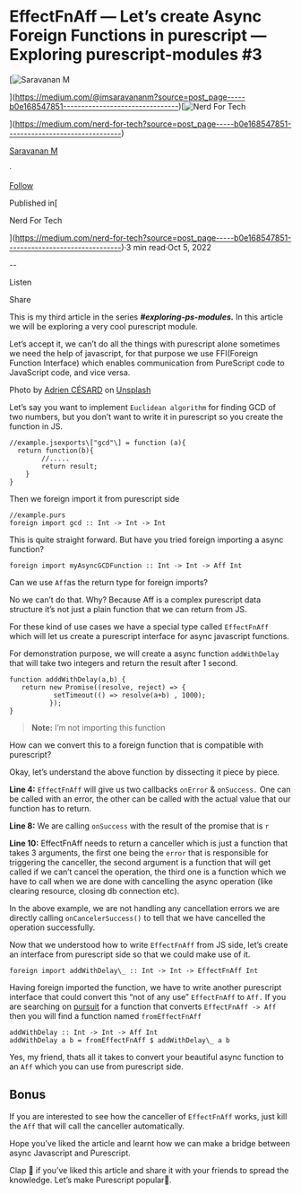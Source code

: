 EffectFnAff — Let’s create Async Foreign Functions in purescript — Exploring purescript-modules #3
==================================================================================================

[![Saravanan M](https://miro.medium.com/v2/resize:fill:88:88/1*fSLksJqmsL7E-IcsJXHrkw.jpeg)

](https://medium.com/@imsaravananm?source=post_page-----b0e168547851--------------------------------)[![Nerd For Tech](https://miro.medium.com/v2/resize:fill:48:48/1*53-lvCPnPV4sTOmvcITDxw.png)

](https://medium.com/nerd-for-tech?source=post_page-----b0e168547851--------------------------------)

[Saravanan M](https://medium.com/@imsaravananm?source=post_page-----b0e168547851--------------------------------)

·

[Follow](https://medium.com/m/signin?actionUrl=https%3A%2F%2Fmedium.com%2F_%2Fsubscribe%2Fuser%2F31a87164ab1a&operation=register&redirect=https%3A%2F%2Fmedium.com%2Fnerd-for-tech%2Feffectfnaff-lets-create-async-foreign-functions-in-purescript-exploring-purescript-modules-3-b0e168547851&user=Saravanan+M&userId=31a87164ab1a&source=post_page-31a87164ab1a----b0e168547851---------------------post_header-----------)

Published in[

Nerd For Tech

](https://medium.com/nerd-for-tech?source=post_page-----b0e168547851--------------------------------)·3 min read·Oct 5, 2022

\--

Listen

Share

This is my third article in the series **_#exploring-ps-modules._** In this article we will be exploring a very cool purescript module.

Let’s accept it, we can’t do all the things with purescript alone sometimes we need the help of javascript, for that purpose we use FFI(Foreign Function Interface) which enables communication from PureScript code to JavaScript code, and vice versa.

Photo by [Adrien CÉSARD](https://unsplash.com/@adriencesard?utm_source=unsplash&utm_medium=referral&utm_content=creditCopyText) on [Unsplash](https://unsplash.com/s/photos/bridge?utm_source=unsplash&utm_medium=referral&utm_content=creditCopyText)

Let’s say you want to implement `Euclidean algorithm` for finding GCD of two numbers, but you don’t want to write it in purescript so you create the function in JS.

```
//example.jsexports\["gcd"\] = function (a){  
  return function(b){  
        //.....   
        return result;  
    }  
}
```

Then we foreign import it from purescript side

```
//example.purs  
foreign import gcd :: Int -> Int -> Int 
```

This is quite straight forward. But have you tried foreign importing a async function?

```
foreign import myAsyncGCDFunction :: Int -> Int -> Aff Int
```

Can we use `Aff`as the return type for foreign imports?

No we can’t do that. Why? Because Aff is a complex purescript data structure it’s not just a plain function that we can return from JS.

For these kind of use cases we have a special type called `EffectFnAff` which will let us create a purescript interface for async javascript functions.

For demonstration purpose, we will create a async function `addWithDelay` that will take two integers and return the result after 1 second.

```
function adddWithDelay(a,b) {  
   return new Promise((resolve, reject) => {  
           setTimeout(() => resolve(a+b) , 1000);  
          });  
}
```

> **Note:** I’m not importing this function

How can we convert this to a foreign function that is compatible with purescript?

Okay, let’s understand the above function by dissecting it piece by piece.

**Line 4:** `EffectFnAff` will give us two callbacks `onError` & `onSuccess.` One can be called with an error, the other can be called with the actual value that our function has to return.

**Line 8:** We are calling `onSuccess` with the result of the promise that is `r`

**Line 10:** EffectFnAff needs to return a canceller which is just a function that takes 3 arguments, the first one being the `error` that is responsible for triggering the canceller, the second argument is a function that will get called if we can’t cancel the operation, the third one is a function which we have to call when we are done with cancelling the async operation (like clearing resource, closing db connection etc).

In the above example, we are not handling any cancellation errors we are directly calling `onCancelerSuccess()` to tell that we have cancelled the operation successfully.

Now that we understood how to write `EffectFnAff` from JS side, let’s create an interface from purescript side so that we could make use of it.

```
foreign import addWithDelay\_ :: Int -> Int -> EffectFnAff Int
```

Having foreign imported the function, we have to write another purescript interface that could convert this “not of any use” `EffectFnAff` to `Aff.` If you are searching on [pursuit](https://pursuit.purescript.org/packages/purescript-aff/7.1.0/docs/Effect.Aff.Compat#v:fromEffectFnAff) for a function that converts `EffectFnAff -> Aff` then you will find a function named `fromEffectFnAff`

```
addWithDelay :: Int -> Int -> Aff Int  
addWithDelay a b = fromEffectFnAff $ addWithDelay\_ a b
```

Yes, my friend, thats all it takes to convert your beautiful async function to an `Aff` which you can use from purescript side.

**Bonus**
---------

If you are interested to see how the canceller of `EffectFnAff` works, just kill the `Aff` that will call the canceller automatically.

Hope you’ve liked the article and learnt how we can make a bridge between async Javascript and Purescript.

Clap 👏 if you’ve liked this article and share it with your friends to spread the knowledge. Let’s make Purescript popular💪.